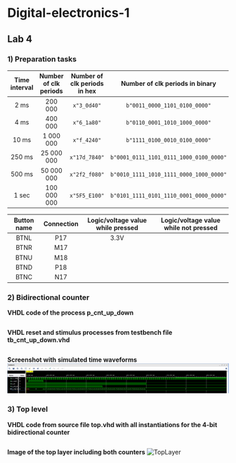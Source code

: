 # Digital-electronics-1
## Lab 4
### 1) Preparation tasks
   | **Time interval** | **Number of clk periods** | **Number of clk periods in hex** | **Number of clk periods in binary** |
   | :-: | :-: | :-: | :-: |
   | 2&nbsp;ms | 200 000 | `x"3_0d40"` | `b"0011_0000_1101_0100_0000"` |
   | 4&nbsp;ms | 400 000 | `x"6_1a80"` | `b"0110_0001_1010_1000_0000"` |
   | 10&nbsp;ms | 1 000 000 | `x"f_4240"` | `b"1111_0100_0010_0100_0000"` |
   | 250&nbsp;ms | 25 000 000 | `x"17d_7840"` | `b"0001_0111_1101_0111_1000_0100_0000"` |
   | 500&nbsp;ms | 50 000 000 | `x"2f2_f080"` | `b"0010_1111_1010_1111_0000_1000_0000"` |
   | 1&nbsp;sec | 100 000 000 | `x"5F5_E100"` | `b"0101_1111_0101_1110_0001_0000_0000"` |
   
   | **Button name** | **Connection** | **Logic/voltage value while pressed** | **Logic/voltage value while not pressed** |
   | :-: | :-: | :-: | :-: |
   | BTNL | P17 | 3.3V |  |
   | BTNR | M17 |  |  |
   | BTNU | M18 |  |  |
   | BTND | P18 |  |  |
   | BTNC | N17 |  |  |
   
### 2) Bidirectional counter
**VHDL code of the process p_cnt_up_down**
```vhdl

```
**VHDL reset and stimulus processes from testbench file tb_cnt_up_down.vhd**
```vhdl

```
**Screenshot with simulated time waveforms**
![Simulation](images/simulation.png)

### 3) Top level
**VHDL code from source file top.vhd with all instantiations for the 4-bit bidirectional counter**
```vhdl

```
**Image of the top layer including both counters**
![TopLayer](images/toplayer.png)
